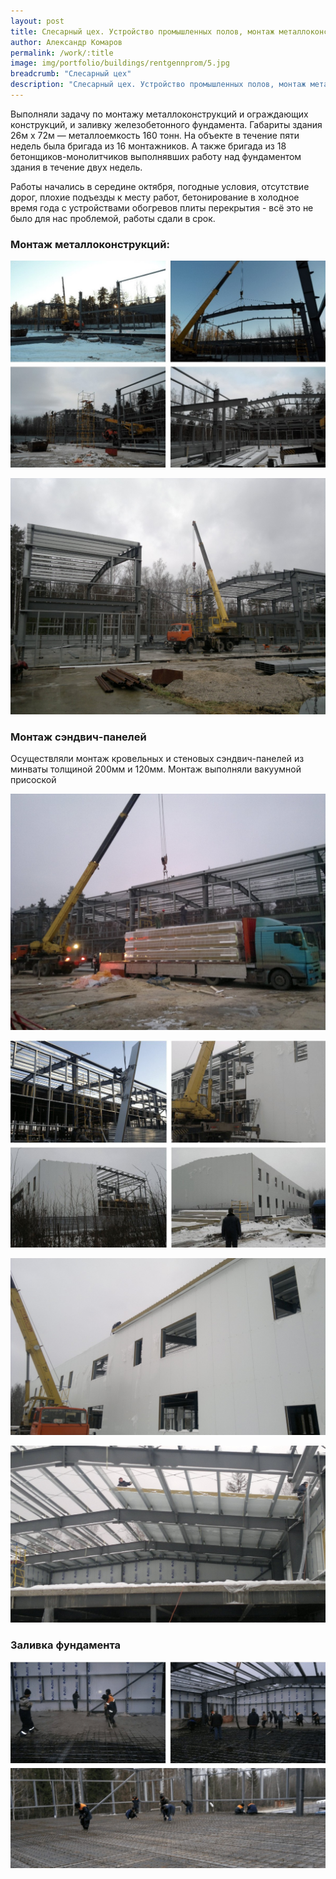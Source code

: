 ```yaml
---
layout: post
title: Слесарный цех. Устройство промышленных полов, монтаж металлоконструкций и сэндвич панелей.
author: Александр Комаров
permalink: /work/:title
image: img/portfolio/buildings/rentgennprom/5.jpg
breadcrumb: "Слесарный цех"
description: "Слесарный цех. Устройство промышленных полов, монтаж металлоконструкций и сэндвич панелей."
---
```


Выполняли задачу по монтажу металлоконструкций и ограждающих конструкций, и заливку железобетонного фундамента.
Габариты здания 26м х&nbsp;72м&nbsp;&mdash; металлоемкость 160&nbsp;тонн. На&nbsp;объекте в течение пяти недель была бригада из&nbsp;16&nbsp;монтажников. А также бригада из 18 бетонщиков-монолитчиков выполнявших работу над фундаментом здания в течение двух недель.

Работы начались в середине октября, погодные условия, отсутствие дорог, плохие подъезды к месту работ, бетонирование в холодное время года с устройствами обогревов плиты перекрытия - всё это не было для нас проблемой, работы сдали в срок.

### Монтаж металлоконструкций:

![Монтаж металлоконструкций](/img/portfolio/buildings/rentgennprom/1.jpg "Монтаж металлоконструкций")

![Монтаж металлоконструкций](/img/portfolio/buildings/rentgennprom/2.jpg "Монтаж металлоконструкций")

### Монтаж сэндвич-панелей
 Осуществляли монтаж кровельных и стеновых сэндвич-панелей из минваты толщиной 200мм и 120мм. Монтаж выполняли вакуумной присоской

![Привезли сэндвич-панели](/img/portfolio/buildings/rentgennprom/3.jpg "Привезли сэндвич-панели")

![Монтаж стеновых сэндвич-панелей](/img/portfolio/buildings/rentgennprom/4.jpg "Монтаж стеновых сэндвич-панелей")

![Монтаж кровельных сэндвич-панелей](/img/portfolio/buildings/rentgennprom/5.jpg "Монтаж кровельных сэндвич-панелей")

![Монтаж кровельных сэндвич-панелей - вид изнутри здания](/img/portfolio/buildings/rentgennprom/6.jpg "Монтаж кровельных сэндвич-панелей - вид изнутри здания")

### Заливка фундамента
![Монтаж кровельных сэндвич-панелей - вид изнутри здания](/img/portfolio/buildings/rentgennprom/8.jpg "Заливка промышленного пола")

